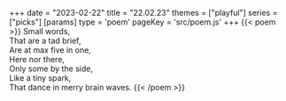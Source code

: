 +++
date = "2023-02-22"
title = "22.02.23"
themes = ["playful"]
series = ["picks"]
[params]
  type = 'poem'
  pageKey = 'src/poem.js'
+++
{{< poem >}}
Small words,  
That are a tad brief,  
Are at max five in one,  
Here nor there,  
Only some by the side,  
Like a tiny spark,  
That dance in merry brain waves.
{{< /poem >}}